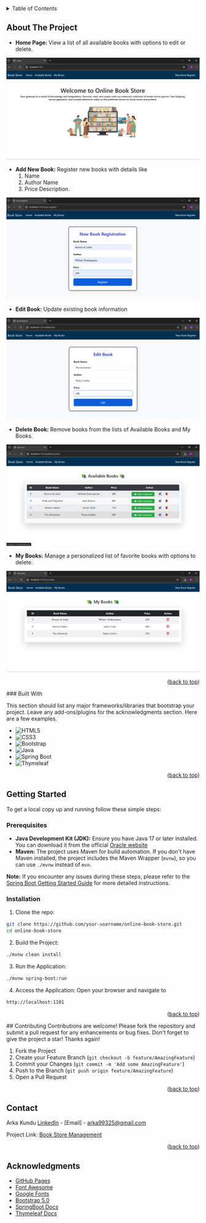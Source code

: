 
<!-- TABLE OF CONTENTS -->
<details>
  <summary>Table of Contents</summary>
  <ol>
    <li>
      <a href="#about-the-project">About The Project</a>
      <ul>
        <li><a href="#built-with">Built With</a></li>
      </ul>
    </li>
    <li>
      <a href="#getting-started">Getting Started</a>
      <ul>
        <li><a href="#prerequisites">Prerequisites</a></li>
        <li><a href="#installation">Installation</a></li>
      </ul>
    </li>
    <li><a href="#contact">Contact</a></li>
    <li><a href="#acknowledgments">Acknowledgments</a></li>
  </ol>
</details>



<!-- ABOUT THE PROJECT -->
## About The Project

* **Home Page:** View a list of all available books with options to edit or delete.
  
![Book_Store Photo](https://raw.githubusercontent.com/Arka056/Book-Store-Management/master/Book_Store.png)


* **Add New Book:** Register new books with details like
  1. Name
  2. Author Name
  3. Price Description.

   
![New_Book_Register Photo](https://github.com/Arka056/Book-Store-Management/blob/master/New_Book_Register.png?raw=true)


* **Edit Book:** Update existing book information

![Edit_Book Photo](https://github.com/Arka056/Book-Store-Management/blob/master/Edit_Book.png?raw=true)


* **Delete Book:** Remove books from the lists of Available Books and My Books.
  
![Delete_Book Photo](https://github.com/Arka056/Book-Store-Management/blob/master/Delete_Book.png?raw=true)


* **My Books:** Manage a personalized list of favorite books with options to delete.

![My_Book Photo](https://github.com/Arka056/Book-Store-Management/blob/master/My_Book.png?raw=true)


<p align="right">(<a href="#readme-top">back to top</a>)</p>
### Built With

This section should list any major frameworks/libraries that bootstrap your project. Leave any add-ons/plugins for the acknowledgments section. Here are a few examples.
<br>
* ![HTML5](https://img.shields.io/badge/HTML5-E34F26?style=for-the-badge&logo=html5&logoColor=white)
* ![CSS3](https://img.shields.io/badge/CSS3-1572B6?style=for-the-badge&logo=css3&logoColor=white)
* ![Bootstrap](https://img.shields.io/badge/Bootstrap-563D7C?style=for-the-badge&logo=bootstrap&logoColor=white)
* ![Java](https://img.shields.io/badge/Java-ED8B00?style=for-the-badge&logo=java&logoColor=white)
* ![Spring Boot](https://img.shields.io/badge/Spring%20Boot-6DB33F?style=for-the-badge&logo=springboot&logoColor=white)
* ![Thymeleaf](https://img.shields.io/badge/Thymeleaf-005F0F?style=for-the-badge&logo=thymeleaf&logoColor=white)

<p align="right">(<a href="#readme-top">back to top</a>)</p>

<!-- GETTING STARTED -->
## Getting Started

To get a local copy up and running follow these simple steps:

### Prerequisites
* **Java Development Kit (JDK):** Ensure you have Java 17 or later installed. You can download it from the official [Oracle website](https://www.oracle.com/in/java/technologies/downloads/)
* **Maven:** The project uses Maven for build automation. If you don't have Maven installed, the project includes the Maven Wrapper (`mvnw`), so you can use `./mvnw` instead of `mvn`. 

**Note:** If you encounter any issues during these steps, please refer to the [Spring Boot Getting Started Guide](https://docs.spring.io/spring-boot/index.html) for more detailed instructions.
### Installation

1. Clone the repo:
```sh
git clone https://github.com/your-username/online-book-store.git
cd online-book-store

```
2. Build the Project:
```sh
./mvnw clean install

```
3. Run the Application:
```sh
./mvnw spring-boot:run

```
4. Access the Application: Open your browser and navigate to
```sh
http://localhost:1101

```
<p align="right">(<a href="#readme-top">back to top</a>)</p>
<!-- CONTRIBUTING -->
## Contributing
Contributions are welcome! Please fork the repository and submit a pull request for any enhancements or bug fixes.
Don't forget to give the project a star! Thanks again!

1. Fork the Project
2. Create your Feature Branch (`git checkout -b feature/AmazingFeature`)
3. Commit your Changes (`git commit -m 'Add some AmazingFeature'`)
4. Push to the Branch (`git push origin feature/AmazingFeature`)
5. Open a Pull Request

<p align="right">(<a href="#readme-top">back to top</a>)</p>


<!-- CONTACT -->
## Contact

Arka Kundu [LinkedIn](https://www.linkedin.com/in/arka-kundu-03b2a226b/) - [Email] - arka99325@gmail.com

Project Link: [Book Store Management](https://github.com/Arka056/Book-Store-Management)

<p align="right">(<a href="#readme-top">back to top</a>)</p>



<!-- ACKNOWLEDGMENTS -->
## Acknowledgments
* [GitHub Pages](https://pages.github.com)
* [Font Awesome](https://fontawesome.com)
* [Google Fonts](https://fonts.google.com/)
* [Bootstrap 5.0](https://getbootstrap.com/docs/5.0/getting-started/introduction/)
* [SpringBoot Docs](https://docs.spring.io/spring-boot/index.html)
* [Thymeleaf Docs](https://www.thymeleaf.org/doc/tutorials/3.1/thymeleafspring.html)



